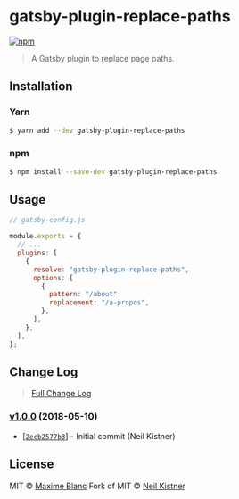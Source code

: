 # gatsby-plugin-replace-paths

[![npm][npm-image]][npm-url]

> A Gatsby plugin to replace page paths.

## Installation

### Yarn

```bash
$ yarn add --dev gatsby-plugin-replace-paths
```

### npm

```bash
$ npm install --save-dev gatsby-plugin-replace-paths
```

## Usage

```js
// gatsby-config.js

module.exports = {
  // ...
  plugins: [
    {
      resolve: "gatsby-plugin-replace-paths",
      options: [
        {
          pattern: "/about",
          replacement: "/a-propos",
        },
      ],
    },
  ],
};
```

## Change Log

> [Full Change Log](changelog.md)

### [v1.0.0](https://github.com/wyze/gatsby-plugin-replace-paths/releases/tag/v1.0.0) (2018-05-10)

- [[`2ecb2577b3`](https://github.com/wyze/gatsby-plugin-replace-paths/commit/2ecb2577b3)] - Initial commit (Neil Kistner)

## License

MIT © [Maxime Blanc](//maximeblanc.fr)
Fork of MIT © [Neil Kistner](//neilkistner.com)

[npm-image]: https://img.shields.io/npm/v/gatsby-plugin-replace-path.svg?style=flat-square
[npm-url]: https://npmjs.com/package/gatsby-plugin-replace-path
